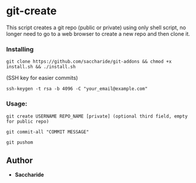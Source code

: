 # git-create

This script creates a git repo (public or private) using only shell script, no longer need to go to a web browser to create a new repo and then clone it.

### Installing

```
git clone https://github.com/saccharide/git-addons && chmod +x install.sh && ./install.sh 
```
(SSH key for easier commits)
```
ssh-keygen -t rsa -b 4096 -C "your_email@example.com"
```
### Usage:
```
git create USERNAME REPO_NAME [private] (optional third field, empty for public repo)

git commit-all "COMMIT MESSAGE"

git pushom
```

## Author
* **Saccharide**
